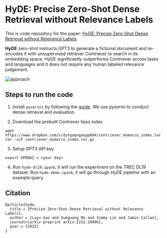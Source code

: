 # HyDE: Precise Zero-Shot Dense Retrieval without Relevance Labels

This is code repository for the paper: [HyDE: Precise Zero-Shot Dense Retrieval without Relevance Labels](https://arxiv.org/abs/2212.10496).

**HyDE** zero-shot instructs GPT3 to generate a fictional document and re-encodes it with unsupervised retriever Contriever to search in its embedding space.
HyDE significantly outperforms Contriever across tasks and languages and it does not require any human labeled relevance judgement.

![approach](approach.png)

## Steps to run the code

1. Install `pyserini` by following the [guide](https://github.com/castorini/pyserini#-installation). We use pyserini to conduct dense retrieval and evaluation.


2. Download the prebuilt Contrever faiss index
```
wget  https://www.dropbox.com/s/dytqaqngaupp884/contriever_msmarco_index.tar.gz
tar -xvf contriever_msmarco_index.tar.gz
```

3. Setup GPT3 API key

```
export OPENAI = <your key>
```

4. Run `hyde-dl19.ipynb`, it will run the experiment on the TREC DL19 dataset. Run `hyde-demo.ipynb`, it will go through HyDE pipeline with an example query.


## Citation

```
@article{hyde,
  title = {Precise Zero-Shot Dense Retrieval without Relevance Labels},
  author = {Luyu Gao and Xueguang Ma and Jimmy Lin and Jamie Callan},
  journal={arXiv preprint arXiv:2212.10496},
  year = {2022}
}
```

